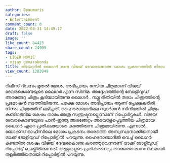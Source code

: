 ```yaml
---
author: Beaumaris
categories:
- Entertainment
comment_count: 0
date: 2022-08-31 14:49:17
draft: false
image: ''
like_count: 84423
share_count: 24909
tags:
- LIGER MOVIE
- vijay devarakonda
title: തിയേറ്ററിൽ ലൈഗർ കണ്ട വിജയ് ദേവാരക്കൊണ്ട മോശം പ്രകടനത്തിൽ നിരാശനായി കരഞ്ഞു
view_count: 1203049
---
```


റിലീസ് ദിവസം മുതൽ മോശം അഭിപ്രായം നേടിയ ചിത്രമാണ് വിജയ് ദേവരകൊണ്ടയുടെ ലൈഗർ എന്ന സിനിമ. അദ്ദേഹത്തിന്റെ ബോളിവുഡ് അരങ്ങേറ്റ ചിത്രം കൂടിയായിരുന്നു ലൈഗര്‍ . നല്ല രീതിയിൽ തരാം ചിത്രത്തിന്റെ പ്രമോഷൻ നടത്തിയിരുന്നു. പക്ഷെ മോശം അഭിപ്രായം ആണ് പ്രേക്ഷകരിൽ നിന്നും ചിത്രത്തിന് ലഭിച്ചത്. ഹൈദരാബാദിലെ സുദര്‍ശന്‍ സിനിമയില്‍ ചിത്രം കണ്ടിറങ്ങിയ ശേഷം താരം അത്ര സന്തുഷ്ടനല്ലെന്നാണ് റിപ്പോര്‍ട്ടുകള്‍. വിജയ് ദേവരകൊണ്ടയുടെ പാന്‍-ഇന്ത്യ അരങ്ങേറ്റം അടയാളപ്പെടുത്തിയ ചിത്രമായ ലൈഗര്‍ ഏറെ പ്രതീക്ഷയോടെ കാത്തിരുന്ന ചിത്രമായിരുന്നു. എന്നാല്‍, ബോക്‌സ് ഓഫീസിലെ മോശം പ്രകടനം താരത്തെ അസ്വസ്ഥനാക്കിയതായി ട്രാക്ക് ടോളിവുഡ് റിപ്പോര്‍ട്ടിൽ പറയുന്നു. ഹൈദരാബാദില്‍ വെച്ച് ലൈഗര്‍ കണ്ടതിനു ശേഷം വിജയ് ദേവരകൊണ്ട കരഞ്ഞുവെന്നാണ് ട്രാക്ക് ടോളിവുഡ് റിപ്പോര്‍ട്ട് ചെയ്തിരിക്കുന്നത്. ആളുകളുടെ പ്രതികരണവും താരത്തെ മാനസികമായി തളര്‍ത്തിയതായി റിപ്പോർട്ടിൽ പറയുന്നു.